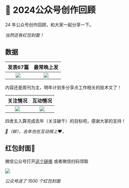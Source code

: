 # 🧧 2024公众号创作回顾

24 年公众号创作回顾，和大家一起分享一下。

*当然还有红包封面！*

## 数据

|                                    发表67篇                                     |                                   最常晚上发                                    |
| :-----------------------------------------------------------------------------: | :-----------------------------------------------------------------------------: |
| ![](https://cdn.upyun.sugarat.top/mdImg/sugar/f68f457c7717d7a1383dd6bc247eff6f) | ![](https://cdn.upyun.sugarat.top/mdImg/sugar/d8ff32f862e107ba708f68ad7f8a87d6) |

内容还是周刊为主，明年计划多分享点工作相关的技术文了！

|                                   关注情况                                    |                                   互动情况                                    |
| :---------------------------------------------------------------------------: | :---------------------------------------------------------------------------: |
| ![](https://cdn.upyun.sugarat.top/mdImg/sugar/ba597ddbc414dde23731a6a88f2c9b71) | ![](https://cdn.upyun.sugarat.top/mdImg/sugar/efeb037c85fc028de29960368e532598) |

四舍五入算完成去年（关注破千）的目标吧，感谢大家的支持！

*🐚（蚌），去年也在互动榜上❤️。*

## 红包封面🧧

微信公众号打开[这个链接]([TODO](https://mp.weixin.qq.com/s/DLasHClXYtFrsiuPzq7gwA?token=1744030852&lang=zh_CN)) 或者微信扫码领取

![](https://cdn.upyun.sugarat.top/mdImg/sugar/6934381f600a85fc8351c5f04fef5c29)

*公众号送了 1500 个红包封面*

